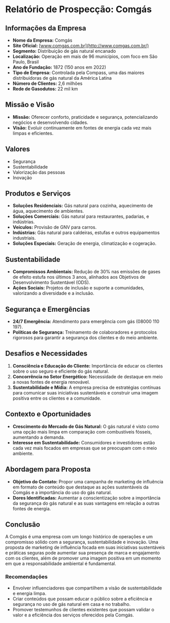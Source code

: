 # Relatório de Prospecção: Comgás

## Informações da Empresa
- **Nome da Empresa:** Comgás
- **Site Oficial:** [www.comgas.com.br](http://www.comgas.com.br/)
- **Segmento:** Distribuição de gás natural encanado
- **Localização:** Operação em mais de 96 municípios, com foco em São Paulo, Brasil
- **Ano de Fundação:** 1872 (150 anos em 2022)
- **Tipo de Empresa:** Controlada pela Compass, uma das maiores distribuidoras de gás natural da América Latina
- **Número de Clientes:** 2,6 milhões
- **Rede de Gasodutos:** 22 mil km

## Missão e Visão
- **Missão:** Oferecer conforto, praticidade e segurança, potencializando negócios e desenvolvendo cidades.
- **Visão:** Evoluir continuamente em fontes de energia cada vez mais limpas e eficientes.
  
## Valores
- Segurança
- Sustentabilidade
- Valorização das pessoas
- Inovação

## Produtos e Serviços
- **Soluções Residenciais:** Gás natural para cozinha, aquecimento de água, aquecimento de ambientes.
- **Soluções Comerciais:** Gás natural para restaurantes, padarias, e indústrias.
- **Veículos:** Provisão de GNV para carros.
- **Indústrias:** Gás natural para caldeiras, estufas e outros equipamentos industriais.
- **Soluções Especiais:** Geração de energia, climatização e cogeração.

## Sustentabilidade
- **Compromissos Ambientais:** Redução de 30% nas emissões de gases de efeito estufa nos últimos 3 anos, alinhados aos Objetivos de Desenvolvimento Sustentável (ODS).
- **Ações Sociais:** Projetos de inclusão e suporte a comunidades, valorizando a diversidade e a inclusão.

## Segurança e Emergências
- **24/7 Emergência:** Atendimento para emergência com gás (08000 110 197).
- **Políticas de Segurança:** Treinamento de colaboradores e protocolos rigorosos para garantir a segurança dos clientes e do meio ambiente.

## Desafios e Necessidades
1. **Consciência e Educação do Cliente:** Importância de educar os clientes sobre o uso seguro e eficiente do gás natural.
2. **Concorrência no Setor Energético:** Necessidade de destaque em meio a novas fontes de energia renovável.
3. **Sustentabilidade e Mídia:** A empresa precisa de estratégias contínuas para comunicar suas iniciativas sustentáveis e construir uma imagem positiva entre os clientes e a comunidade.

## Contexto e Oportunidades
- **Crescimento do Mercado de Gás Natural:** O gás natural é visto como uma opção mais limpa em comparação com combustíveis fósseis, aumentando a demanda.
- **Interesse em Sustentabilidade:** Consumidores e investidores estão cada vez mais focados em empresas que se preocupam com o meio ambiente.

## Abordagem para Proposta
- **Objetivo do Contato:** Propor uma campanha de marketing de influência em formato de conteúdo que destaque as ações sustentáveis da Comgás e a importância do uso do gás natural.
- **Dores Identificadas:** Aumentar a conscientização sobre a importância da segurança do gás natural e as suas vantagens em relação a outras fontes de energia.

## Conclusão
A Comgás é uma empresa com um longo histórico de operações e um compromisso sólido com a segurança, sustentabilidade e inovação. Uma proposta de marketing de influência focada em suas iniciativas sustentáveis e práticas seguras pode aumentar sua presença de marca e engajamento com os clientes, além de promover uma imagem positiva em um momento em que a responsabilidade ambiental é fundamental. 

### Recomendações
- Envolver influenciadores que compartilhem a visão de sustentabilidade e energia limpa.
- Criar conteúdos que possam educar o público sobre a eficiência e segurança no uso de gás natural em casa e no trabalho.
- Promover testemunhos de clientes existentes que possam validar o valor e a eficiência dos serviços oferecidos pela Comgás.